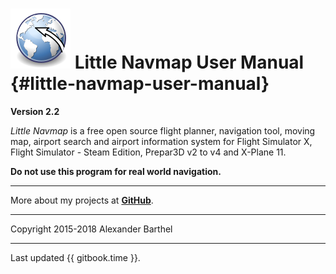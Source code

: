 # ![Little Navmap](../images/littlenavmap.svg "Little Navmap") Little Navmap User Manual {#little-navmap-user-manual}

**Version 2.2**

_Little Navmap_ is a free open source flight planner, navigation tool, moving map,
airport search and airport information system for Flight Simulator X, Flight Simulator - Steam Edition,  Prepar3D v2 to v4 and X-Plane 11.

**Do not use this program for real world navigation.**

---

More about my projects at [**GitHub**](https://albar965.github.io).

---

Copyright 2015-2018 Alexander Barthel

---

Last updated {{ gitbook.time }}.




